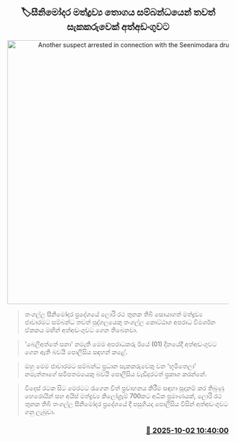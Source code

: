 <p align='center'><b><h2 align='center' title='Another suspect arrested in connection with the Seenimodara drug haul'>🏷සීනිමෝදර මත්ද්‍රව්‍ය තොගය සම්බන්ධයෙන් තවත් සැකකරුවෙක් අත්අඩංගුවට</h2></b></p>
<p align='center'><img src='https://helakuru.sgp1.cdn.digitaloceanspaces.com/esana/images/lib/arrested2[1].jpg' width='600' alt='Another suspect arrested in connection with the Seenimodara drug haul'></p>

> තංගල්ල සීනිමෝදර ප්‍රදේශයේ ලොරි රථ තුනක තිබී සොයාගත් මත්ද්‍රව්‍ය ජාවාරමට සම්බන්ධ තවත් පුද්ගලයෙකු තංගල්ල කොට්ඨාශ අපරාධ විමර්ශන ඒකකය මඟින් අත්අඩංගුවට ගෙන තිබෙනවා.

> 'බෙලිඅත්තේ සනා' නමැති මෙම අපරාධකරු ඊයේ (01) දිනයේදී අත්අඩංගුවට ගෙන ඇති බවයි පොලීසිය සඳහන් කළේ.

> ඔහු මෙම ජාවාරමට සම්බන්ධ ප්‍රධාන සැකකරුවෙකු වන 'භූමිතෙලා' නමැත්තාගේ සමීපතමයෙකු බවයි පොලීසිය වැඩිදුරටත් ප්‍රකාශ කරන්නේ.

> විදෙස් රටක සිට මෙරටට රැගෙන විත් ප්‍රවාහනය කිරීම සඳහා සූදානම් කර තිබුණු හෙරොයින් සහ අයිස් මත්ද්‍රව්‍ය කිලෝග්‍රෑම් 700කට අධික ප්‍රමාණයක්, ලොරි රථ තුනක තිබී තංගල්ල සීනිමෝදර ප්‍රදේශයේ දී පසුගියදා පොලීසිය විසින් අත්අඩංගුවට ගනු ලැබුවා.



<h3 align='right'><a href='https://www.helakuru.lk/esana/p/114160/'>📅 2025-10-02 10:40:00</a></h3>
